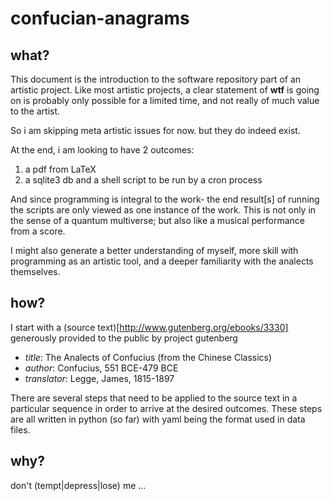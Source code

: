 # confucian-anagrams

## what?

This document is the introduction to the software repository part
of an artistic project. Like most artistic projects, a clear
statement of **wtf** is going on is probably only possible for a
limited time, and not really of much value to the artist.

So i am skipping meta artistic issues for now. but they do indeed
exist.

At the end, i am looking to have 2 outcomes:
1. a pdf from LaTeX
2. a sqlite3 db and a shell script to be run by a cron process

And since programming is integral to the work- the end result[s]
of running the scripts are only viewed as one instance of the
work. This is not only in the sense of a quantum multiverse; but also like a
musical performance from a score.

I might also generate a better understanding of myself,
more skill with programming as an artistic tool, and a deeper
familiarity with the analects themselves.


## how?

I start with a (source text)[http://www.gutenberg.org/ebooks/3330] 
generously provided to the public by project gutenberg
* *title*: The Analects of Confucius (from the Chinese Classics) 
* *author*: Confucius, 551 BCE-479 BCE
* *translator*: Legge, James, 1815-1897

There are several steps that need to be applied to the source text
in a particular sequence in order to arrive at the desired
outcomes. These steps are all written in python (so far) with yaml
being the format used in data files.


## why?

don't (tempt|depress|lose) me ...
